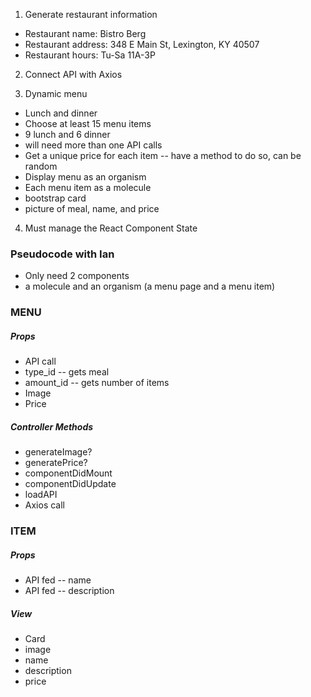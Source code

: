 1. Generate restaurant information
* Restaurant name: Bistro Berg
* Restaurant address: 348 E Main St, Lexington, KY 40507
* Restaurant hours: Tu-Sa 11A-3P

2. Connect API with Axios

3. Dynamic menu
* Lunch and dinner
* Choose at least 15 menu items
 * 9 lunch and 6 dinner
 * will need more than one API calls
* Get a unique price for each item -- have a method to do so, can be random
* Display menu as an organism
* Each menu item as a molecule
 * bootstrap card
 * picture of meal, name, and price

4. Must manage the React Component State

### Pseudocode with Ian
* Only need 2 components
 * a molecule and an organism (a menu page and a menu item)

### MENU
##### Props
* API call
 * type_id -- gets meal
 * amount_id -- gets number of items
* Image
* Price

##### Controller Methods
* generateImage?
* generatePrice?
* componentDidMount
* componentDidUpdate
* loadAPI
 * Axios call

### ITEM
##### Props
* API fed -- name
* API fed -- description

##### View
* Card
 * image
 * name
 * description
 * price